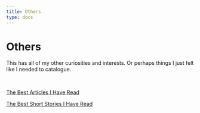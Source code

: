 ```yaml
---
title: Others
type: docs
---
```


# Others  

This has all of my other curiosities and interests. Or perhaps things I just felt like I needed
to catalogue.

&nbsp;  

[The Best Articles I Have Read](/others/articles)  

[The Best Short Stories I Have Read](/others/shortstories)